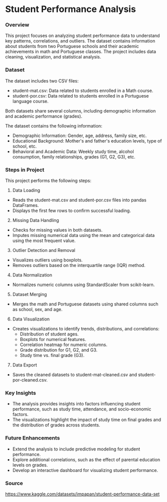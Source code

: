 # Student Performance Analysis

### Overview

This project focuses on analyzing student performance data to understand key patterns, correlations, and outliers. The dataset contains information about students from two Portuguese schools and their academic achievements in math and Portuguese classes. The project includes data cleaning, visualization, and statistical analysis.

### Dataset

The dataset includes two CSV files:

- student-mat.csv: Data related to students enrolled in a Math course.
- student-por.csv: Data related to students enrolled in a Portuguese language course.

Both datasets share several columns, including demographic information and academic performance (grades).

The dataset contains the following information:

- Demographic Information: Gender, age, address, family size, etc.
- Educational Background: Mother's and father's education levels, type of school, etc.
- Behavioral and Academic Data: Weekly study time, alcohol consumption, family relationships, grades (G1, G2, G3), etc.

### Steps in Project

This project performs the following steps:

1. Data Loading
- Reads the student-mat.csv and student-por.csv files into pandas DataFrames.
- Displays the first few rows to confirm successful loading.

2. Missing Data Handling
- Checks for missing values in both datasets.
- Imputes missing numerical data using the mean and categorical data using the most frequent value.

3. Outlier Detection and Removal
- Visualizes outliers using boxplots.
- Removes outliers based on the interquartile range (IQR) method.

4. Data Normalization
- Normalizes numeric columns using StandardScaler from scikit-learn.

5. Dataset Merging
- Merges the math and Portuguese datasets using shared columns such as school, sex, and age.

6. Data Visualization
- Creates visualizations to identify trends, distributions, and correlations:
    - Distribution of student ages.
    - Boxplots for numerical features.
    - Correlation heatmap for numeric columns.
    - Grade distribution for G1, G2, and G3.
    - Study time vs. final grade (G3).

7. Data Export
- Saves the cleaned datasets to student-mat-cleaned.csv and student-por-cleaned.csv.

### Key Insights

- The analysis provides insights into factors influencing student performance, such as study time, attendance, and socio-economic factors.
- The visualizations highlight the impact of study time on final grades and the distribution of grades across students.

### Future Enhancements

- Extend the analysis to include predictive modeling for student performance.
- Explore additional correlations, such as the effect of parental education levels on grades.
- Develop an interactive dashboard for visualizing student performance.

### Source

https://www.kaggle.com/datasets/impapan/student-performance-data-set

